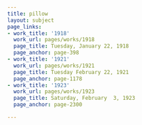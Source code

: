```yaml
---
title: pillow
layout: subject
page_links:
- work_title: '1918'
  work_url: pages/works/1918
  page_title: Tuesday, January 22, 1918
  page_anchor: page-398
- work_title: '1921'
  work_url: pages/works/1921
  page_title: Tuesday February 22, 1921
  page_anchor: page-1178
- work_title: '1923'
  work_url: pages/works/1923
  page_title: Saturday, February  3, 1923
  page_anchor: page-2300

---
```

